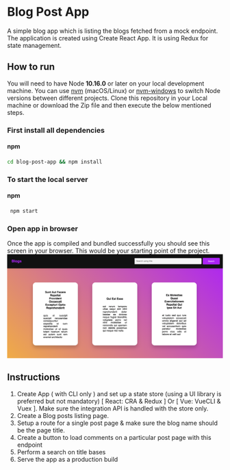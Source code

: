 # Blog Post App

A simple blog app which is listing the blogs fetched from a mock endpoint. The application is created using Create React App. It is using Redux for state management.

## How to run

You will need to have Node **10.16.0** or later on your local development machine. You can use [nvm](https://github.com/creationix/nvm#installation) (macOS/Linux) or [nvm-windows](https://github.com/coreybutler/nvm-windows#node-version-manager-nvm-for-windows) to switch Node versions between different projects.
Clone this repository in your Local machine or download the Zip file and then execute the below mentioned steps.

### First install all dependencies

#### npm

```sh
cd blog-post-app && npm install
```

### To start the local server

#### npm

```sh
 npm start
```

### Open app in browser

Once the app is compiled and bundled successfully you should see this screen in your browser. This would be your starting point of the project.
![App home page](./screenshots/App_preview.png)

## Instructions

1. Create App ( with CLI only ) and set up a state store (using a UI library is preferred but not mandatory) [ React: CRA & Redux ] Or [ Vue: VueCLI & Vuex ]. Make sure the integration API is handled with the store only.
2. Create a Blog posts listing page.
3. Setup a route for a single post page & make sure the blog name should be the page title.
4. Create a button to load comments on a particular post page with this endpoint
5. Perform a search on title bases
6. Serve the app as a production build
